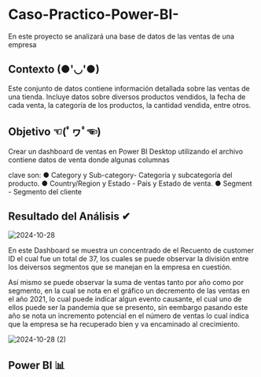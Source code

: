 
# Caso-Practico-Power-BI-
En este proyecto se analizará una base de datos de las ventas de una empresa

## Contexto (●'◡'●)
Este conjunto de datos contiene información detallada sobre las ventas de una tienda. 
Incluye datos sobre diversos productos vendidos, la fecha de cada venta, la categoría de 
los productos, la cantidad vendida, entre otros. 


## Objetivo ☜(ﾟヮﾟ☜)
Crear un dashboard de ventas en Power BI Desktop utilizando el archivo contiene 
datos de venta donde algunas columnas

clave son:
● Category y Sub-category- Categoría y subcategoría del producto.
● Country/Region y Estado - País y Estado de venta.
● Segment - Segmento del cliente

## Resultado del Análisis ✔

![2024-10-28](https://github.com/user-attachments/assets/f313ffdc-fc6a-441e-89a2-e26a889e21d1)

En este Dashboard se muestra un concentrado de el Recuento de customer ID el cual fue un 
total de 37, los cuales se puede observar la división entre los deiversos segmentos que se manejan 
en la empresa en cuestión. 

Así mismo se puede observar la suma de ventas tanto por año como por segmento,
en la cual se nota en el gráfico un decremento de las ventas en el año 2021, lo cual puede indicar 
algun evento causante, el cual uno de ellos puede ser la pandemia que se presento,
sin eembargo pasando este año se nota un incremento potencial en el número de ventas 
lo cual indica que la empresa se ha recuperado bien y va encaminado al crecimiento.


![2024-10-28 (2)](https://github.com/user-attachments/assets/e400ff92-c562-4329-b12b-1d955ba1d3ca)

## Power BI 📊


